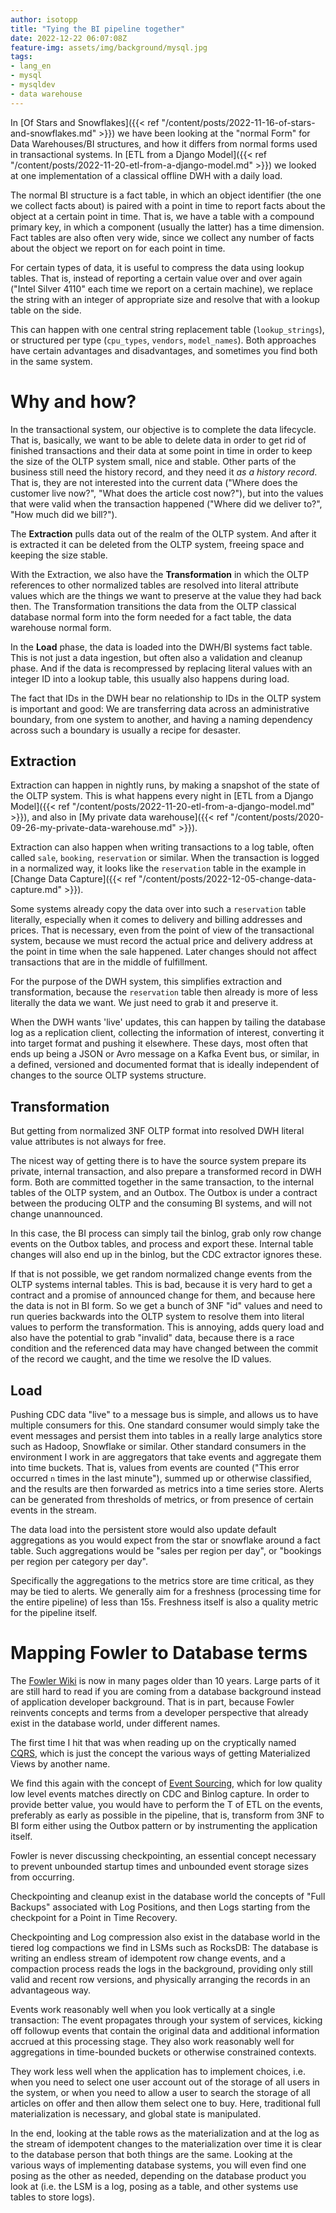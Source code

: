 ```yaml
---
author: isotopp
title: "Tying the BI pipeline together"
date: 2022-12-22 06:07:08Z
feature-img: assets/img/background/mysql.jpg
tags:
- lang_en
- mysql
- mysqldev
- data warehouse
---
```


In
[Of Stars and Snowflakes]({{< ref "/content/posts/2022-11-16-of-stars-and-snowflakes.md" >}})
we have been looking at the "normal Form" for Data Warehouses/BI structures, and how it differs from normal forms used in transactional systems.
In
[ETL from a Django Model]({{< ref "/content/posts/2022-11-20-etl-from-a-django-model.md" >}})
we looked at one implementation of a classical offline DWH with a daily load.

The normal BI structure is a fact table, in which an object identifier (the one we collect facts about) is paired with a point in time to report facts about the object at a certain point in time.
That is, we have a table with a compound primary key, in which a component (usually the latter) has a time dimension.
Fact tables are also often very wide, since we collect any number of facts about the object we report on for each point in time.

For certain types of data, it is useful to compress the data using lookup tables.
That is, instead of reporting a certain value over and over again ("Intel Silver 4110" each time we report on a certain machine), we replace the string with an integer of appropriate size and resolve that with a lookup table on the side.

This can happen with one central string replacement table (`lookup_strings`), or structured per type (`cpu_types`, `vendors`, `model_names`).
Both approaches have certain advantages and disadvantages, and sometimes you find both in the same system.

# Why and how?

In the transactional system, our objective is to complete the data lifecycle.
That is, basically, we want to be able to delete data in order to get rid of finished transactions and their data at some point in time in order to keep the size of the OLTP system small, nice and stable. 
Other parts of the business still need the history record, and they need it *as a history record*.
That is, they are not interested into the current data ("Where does the customer live now?", "What does the article cost now?"), but into the values that were valid when the transaction happened ("Where did we deliver to?", "How much did we bill?").

The **Extraction** pulls data out of the realm of the OLTP system.
And after it is extracted it can be deleted from the OLTP system, freeing space and keeping the size stable.

With the Extraction, we also have the **Transformation** in which the OLTP references to other normalized tables are resolved into literal attribute values which are the things we want to preserve at the value they had back then.
The Transformation transitions the data from the OLTP classical database normal form into the form needed for a fact table, the data warehouse normal form.

In the **Load** phase, the data is loaded into the DWH/BI systems fact table.
This is not just a data ingestion, but often also a validation and cleanup phase. 
And if the data is recompressed by replacing literal values with an integer ID into a lookup table, this usually also happens during load.

The fact that IDs in the DWH bear no relationship to IDs in the OLTP system is important and good:
We are transferring data across an administrative boundary, from one system to another, and having a naming dependency across such a boundary is usually a recipe for desaster.

## Extraction

Extraction can happen in nightly runs, by making a snapshot of the state of the OLTP system.
This is what happens every night in
[ETL from a Django Model]({{< ref "/content/posts/2022-11-20-etl-from-a-django-model.md" >}}),
and also in
[My private data warehouse]({{< ref "/content/posts/2020-09-26-my-private-data-warehouse.md" >}}).

Extraction can also happen when writing transactions to a log table, often called `sale`, `booking`, `reservation` or similar.
When the transaction is logged in a normalized way, it looks like the `reservation` table in the example in
[Change Data Capture]({{< ref "/content/posts/2022-12-05-change-data-capture.md" >}}).

Some systems already copy the data over into such a `reservation` table literally, especially when it comes to delivery and billing addresses and prices.
That is necessary, even from the point of view of the transactional system, because we must record the actual price and delivery address at the point in time when the sale happened.
Later changes should not affect transactions that are in the middle of fulfillment.

For the purpose of the DWH system, this simplifies extraction and transformation, because the `reservation` table then already is more of less literally the data we want.
We just need to grab it and preserve it.

When the DWH wants 'live' updates, this can happen by tailing the database log as a replication client, collecting the information of interest, converting it into target format and pushing it elsewhere.
These days, most often that ends up being a JSON or Avro message on a Kafka Event bus, or similar, in a defined, versioned and documented format that is ideally independent of changes to the source OLTP systems structure.

## Transformation

But getting from normalized 3NF OLTP format into resolved DWH literal value attributes is not always for free.

The nicest way of getting there is to have the source system prepare its private, internal transaction, and also prepare a transformed record in DWH form.
Both are committed together in the same transaction, to the internal tables of the OLTP system, and an Outbox.
The Outbox is under a contract between the producing OLTP and the consuming BI systems, and will not change unannounced.

In this case, the BI process can simply tail the binlog, grab only row change events on the Outbox tables, and process and export these.
Internal table changes will also end up in the binlog, but the CDC extractor ignores these.

If that is not possible, we get random normalized change events from the OLTP systems internal tables.
This is bad, because it is very hard to get a contract and a promise of announced change for them, and because here the data is not in BI form.
So we get a bunch of 3NF "id" values and need to run queries backwards into the OLTP system to resolve them into literal values to perform the transformation.
This is annoying, adds query load and also have the potential to grab "invalid" data, because there is a race condition and the referenced data may have changed between the commit of the record we caught, and the time we resolve the ID values.

## Load

Pushing CDC data "live" to a message bus is simple, and allows us to have multiple consumers for this.
One standard consumer would simply take the event messages and persist them into tables in a really large analytics store such as Hadoop, Snowflake or similar.
Other standard consumers in the environment I work in are aggregators that take events and aggregate them into time buckets.
That is, values from events are counted ("This error occurred `n` times in the last minute"), summed up or otherwise classified, and the results are then forwarded as metrics into a time series store.
Alerts can be generated from thresholds of metrics, or from presence of certain events in the stream.

The data load into the persistent store would also update default aggregations as you would expect from the star or snowflake around a fact table.
Such aggregations would be "sales per region per day", or "bookings per region per category per day".

Specifically the aggregations to the metrics store are time critical, as they may be tied to alerts.
We generally aim for a freshness (processing time for the entire pipeline) of less than 15s.
Freshness itself is also a quality metric for the pipeline itself.

# Mapping Fowler to Database terms

The [Fowler Wiki](https://martinfowler.com/bliki/) is now in many pages older than 10 years.
Large parts of it are still hard to read if you are coming from a database background instead of application developer background.
That is in part, because Fowler reinvents concepts and terms from a developer perspective that already exist in the database world, under different names.

The first time I hit that was when reading up on the cryptically named [CQRS](https://martinfowler.com/bliki/CQRS.html), 
which is just the concept the various ways of getting Materialized Views by another name.

We find this again with the concept of [Event Sourcing](https://martinfowler.com/eaaDev/EventSourcing.html),
which for low quality low level events matches directly on CDC and Binlog capture.
In order to provide better value, you would have to perform the T of ETL on the events, preferably as early as possible in the pipeline,
that is, transform from 3NF to BI form either using the Outbox pattern or by instrumenting the application itself.

Fowler is never discussing checkpointing, an essential concept necessary to prevent unbounded startup times and unbounded event storage sizes from occurring.

Checkpointing and cleanup exist in the database world the concepts of "Full Backups" associated with Log Positions, 
and then Logs starting from the checkpoint for a Point in Time Recovery.

Checkpointing and Log compression also exist in the database world in the tiered log compactions we find in LSMs such as RocksDB:
The database is writing an endless stream of idempotent row change events, and a compaction process reads the logs in the background,
providing only still valid and recent row versions, and physically arranging the records in an advantageous way.

Events work reasonably well when you look vertically at a single transaction:
The event propagates through your system of services, kicking off followup events that contain the original data and additional information accrued at this processing stage.
They also work reasonably well for aggregations in time-bounded buckets or otherwise constrained contexts.

They work less well when the application has to implement choices, i.e. when you need to select one user account out of the storage of all users in the system,
or when you need to allow a user to search the storage of all articles on offer and then allow them select one to buy.
Here, traditional full materialization is necessary, and global state is manipulated.

In the end, looking at the table rows as the materialization and at the log as the stream of idempotent changes to the materialization over time it is clear to the database person that both things are the same.
Looking at the various ways of implementing database systems, you will even find one posing as the other as needed, depending on the database product you look at (i.e. the LSM is a log, posing as a table, and other systems use tables to store logs).
